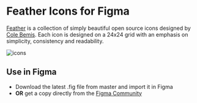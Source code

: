 # Feather Icons for Figma

[Feather](https://feathericons.com/) is a collection of simply beautiful open source icons designed by [Cole Bemis](https://github.com/colebemis/feather). Each icon is designed on a 24x24 grid with an emphasis on simplicity, consistency and readability.

![icons](https://user-images.githubusercontent.com/53897272/182582912-abbef6ec-13f0-4b61-9d5c-759fb615e4cd.png)

## Use in Figma

- Download the latest .fig file from master and import it in Figma
- **OR** get a copy directly from the [Figma Community](https://www.figma.com/community/file/1136584427037439679)
